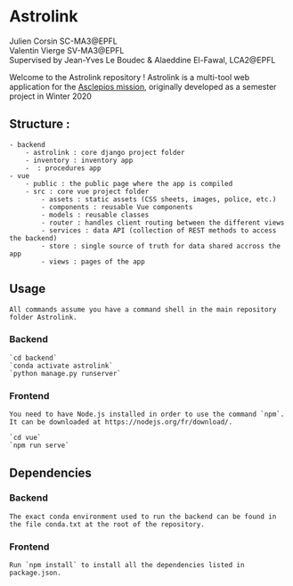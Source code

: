 # Astrolink
Julien Corsin SC-MA3@EPFL  
Valentin Vierge SV-MA3@EPFL  
Supervised by Jean-Yves Le Boudec & Alaeddine El-Fawal, LCA2@EPFL  

Welcome to the Astrolink repository !
Astrolink is a multi-tool web application for the [Asclepios mission](asclepios.ch), originally developed as a semester project in Winter 2020

## Structure :

    - backend
        - astrolink : core django project folder
        - inventory : inventory app
        -  : procedures app
    - vue
        - public : the public page where the app is compiled
        - src : core vue project folder
            - assets : static assets (CSS sheets, images, police, etc.)
            - components : reusable Vue components
            - models : reusable classes
            - router : handles client routing between the different views
            - services : data API (collection of REST methods to access the backend)
            - store : single source of truth for data shared accross the app
            - views : pages of the app

## Usage

    All commands assume you have a command shell in the main repository folder Astrolink.

### Backend

    `cd backend`
    `conda activate astrolink`
    `python manage.py runserver`

### Frontend

    You need to have Node.js installed in order to use the command `npm`. It can be downloaded at https://nodejs.org/fr/download/.

    `cd vue`
    `npm run serve`

## Dependencies

### Backend

    The exact conda environment used to run the backend can be found in the file conda.txt at the root of the repository.

### Frontend

    Run `npm install` to install all the dependencies listed in package.json.